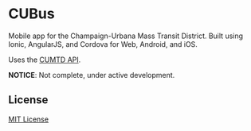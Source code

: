 CUBus
=====

Mobile app for the Champaign-Urbana Mass Transit District. Built using Ionic, AngularJS, and Cordova for Web, Android, and iOS.

Uses the [CUMTD API](https://developer.cumtd.com/).

**NOTICE**: Not complete, under active development.

## License
[MIT License](LICENSE)
